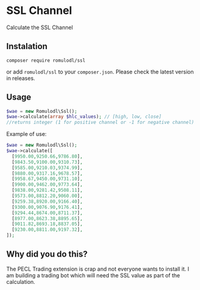 # SSL Channel

Calculate the SSL Channel 

## Instalation

```
composer require romulodl/ssl
```

or add `romulodl/ssl` to your `composer.json`. Please check the latest version in releases.

## Usage

```php
$wae = new Romulodl\Ssl();
$wae->calculate(array $hlc_values); // [high, low, close]
//returns integer (1 for positive channel or -1 for negative channel)
```

Example of use:
```php
$wae = new Romulodl\Ssl();
$wae->calculate([
  [9950.00,9250.66,9786.80],
  [9843.50,9100.00,9310.73],
  [9585.00,9210.03,9374.99],
  [9880.00,9317.16,9678.57],
  [9958.67,9450.00,9731.10],
  [9900.00,9462.00,9773.64],
  [9838.00,9281.42,9508.11],
  [9573.00,8812.20,9060.00],
  [9259.38,8920.00,9166.40],
  [9300.00,9076.90,9176.41],
  [9294.44,8674.00,8711.37],
  [8977.00,8623.38,8895.65],
  [9011.82,8693.18,8837.05],
  [9230.00,8811.00,9197.32],
]);
```

## Why did you do this?

The PECL Trading extension is crap and not everyone wants to install it.
I am building a trading bot which will need the SSL value as part of the calculation.
